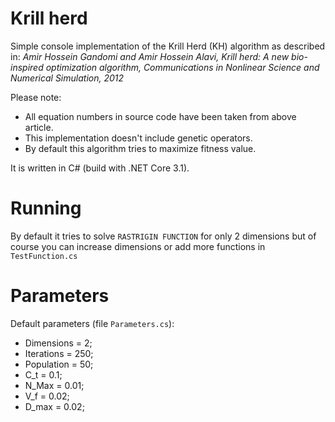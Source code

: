 # Krill herd
Simple console implementation of the Krill Herd (KH) algorithm as described in: *Amir Hossein Gandomi and Amir Hossein Alavi, Krill herd: A new bio-inspired optimization algorithm, Communications in Nonlinear Science and Numerical Simulation, 2012*

Please note:
* All equation numbers in source code have been taken from above article. 
* This implementation doesn't include genetic operators.
* By default this algorithm tries to maximize fitness value.

It is written in C# (build with .NET Core 3.1).

# Running
By default it tries to solve `RASTRIGIN FUNCTION` for only 2 dimensions but of course you can increase dimensions or add more functions in `TestFunction.cs`

# Parameters
Default parameters (file `Parameters.cs`):
* Dimensions = 2;
* Iterations = 250;
* Population = 50;
* C_t = 0.1;
* N_Max = 0.01;
* V_f = 0.02;
* D_max = 0.02;